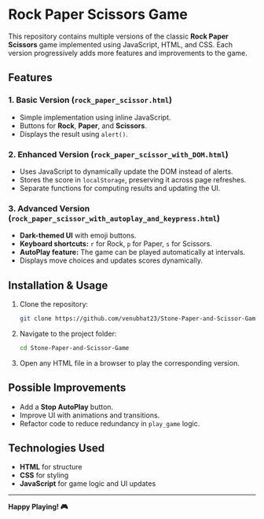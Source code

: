 # Rock Paper Scissors Game

This repository contains multiple versions of the classic **Rock Paper Scissors** game implemented using JavaScript, HTML, and CSS. Each version progressively adds more features and improvements to the game.

## Features
### 1. Basic Version (`rock_paper_scissor.html`)
- Simple implementation using inline JavaScript.
- Buttons for **Rock**, **Paper**, and **Scissors**.
- Displays the result using `alert()`.

### 2. Enhanced Version (`rock_paper_scissor_with_DOM.html`)
- Uses JavaScript to dynamically update the DOM instead of alerts.
- Stores the score in `localStorage`, preserving it across page refreshes.
- Separate functions for computing results and updating the UI.

### 3. Advanced Version (`rock_paper_scissor_with_autoplay_and_keypress.html`)
- **Dark-themed UI** with emoji buttons.
- **Keyboard shortcuts:** `r` for Rock, `p` for Paper, `s` for Scissors.
- **AutoPlay feature:** The game can be played automatically at intervals.
- Displays move choices and updates scores dynamically.

## Installation & Usage
1. Clone the repository:
   ```sh
   git clone https://github.com/venubhat23/Stone-Paper-and-Scissor-Game.git
   ```
2. Navigate to the project folder:
   ```sh
   cd Stone-Paper-and-Scissor-Game
   ```
3. Open any HTML file in a browser to play the corresponding version.

## Possible Improvements
- Add a **Stop AutoPlay** button.
- Improve UI with animations and transitions.
- Refactor code to reduce redundancy in `play_game` logic.

## Technologies Used
- **HTML** for structure
- **CSS** for styling
- **JavaScript** for game logic and UI updates
---
**Happy Playing! 🎮**

